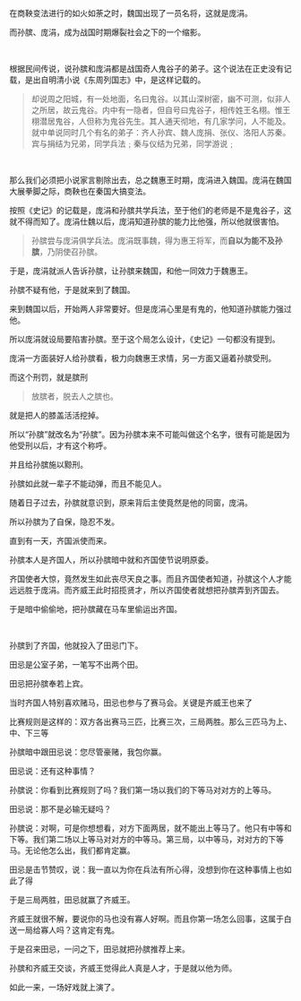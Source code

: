 <p>在商鞅变法进行的如火如荼之时，魏国出现了一员名将，这就是庞涓。</p><p>而孙膑、庞涓，成为战国时期爆裂社会之下的一个缩影。</p><p><br></p><p>根据民间传说，说孙膑和庞涓都是战国奇人鬼谷子的弟子。这个说法在正史没有记载，是出自明清小说《东周列国志》中，是这样记载的。</p><blockquote>却说周之阳城，有一处地面，名曰鬼谷。以其山深树密，幽不可测，似非人之所居，故云鬼谷。内中有一隐者，但自号曰鬼谷子，相传姓王名栩。惟王栩潜居鬼谷，人但称为鬼谷先生。其人通天彻地，有几家学问，人不能及。就中单说同时几个有名的弟子：齐人孙宾、魏人庞捐、张仪、洛阳人苏秦。宾与捐结为兄弟，同学兵法﹔秦与仪结为兄弟，同学游说﹔</blockquote><p><br></p><p>那么我们必须把小说家言剔除出去，总之魏惠王时期，庞涓进入魏国。庞涓在魏国大展拳脚之际，商鞅也在秦国大搞变法。</p><p>按照《史记》的记载是，庞涓和孙膑共学兵法，至于他们的老师是不是鬼谷子，这就不得而知了。庞涓仕魏以后，庞涓知道孙膑的能力比他强，所以他就很害怕。</p><blockquote>孙膑尝与庞涓俱学兵法。庞涓既事魏，得为惠王将军，而<b>自以为能不及孙膑</b>，乃阴使召孙膑。</blockquote><p>于是，庞涓就派人告诉孙膑，让孙膑来魏国，和他一同效力于魏惠王。</p><p>孙膑不疑有他，于是就来到了魏国。</p><p>来到魏国以后，开始两人非常要好。但是庞涓心里是有鬼的，他知道孙膑能力强过他。</p><p>所以庞涓就设局要陷害孙膑。至于这个局怎么设计，《史记》一句都没有提到。</p><p>庞涓一方面装好人给孙膑看，极力向魏惠王求情，另一方面又逼着孙膑受刑。</p><p>而这个刑罚，就是膑刑</p><blockquote>放膑者，脱去人之膑也。</blockquote><p>就是把人的膝盖活活挖掉。</p><p>所以“孙膑”就改名为“孙膑”。因为孙膑本来不可能叫做这个名字，很有可能是因为他受刑以后，才有这个称呼。</p><p>并且给孙膑施以黥刑。</p><p>孙膑如此就一辈子不能动弹，而且不能见人。</p><p>随着日子过去，孙膑就意识到，原来背后主使竟然是他的同窗，庞涓。</p><p>所以孙膑为了自保，隐忍不发。</p><p>直到有一天，齐国派使而来。</p><p>孙膑本人是齐国人，所以孙膑暗中就和齐国使节说明原委。</p><p>齐国使者大惊，竟然发生如此丧尽天良之事。而且齐国使者知道，孙膑这个人才能远远胜于庞涓。而齐威王此时招揽贤才，所以齐国使者就想把孙膑弄到齐国去。</p><p>于是暗中偷偷地，把孙膑藏在马车里偷运出齐国。</p><p><br></p><p>孙膑到了齐国，他就投入了田忌门下。</p><p>田忌是公室子弟，一笔写不出两个田。</p><p>田忌把孙膑奉若上宾。</p><p>当时齐国人特别喜欢赌马，田忌也参与了赛马会。关键是齐威王也来了</p><p>比赛规则是这样的：双方各出赛马三匹，比赛三次，三局两胜。那么三匹马为上、中、下三等</p><p>孙膑暗中跟田忌说：您尽管豪赌，我包你赢。</p><p>田忌说：还有这种事情？</p><p>孙膑说：你看到比赛规则了吗？我们第一场以我们的下等马对对方的上等马。</p><p>田忌说：那不是必输无疑吗？</p><p>孙膑说：对啊，可是你想想看，对方下面两居，就不能出上等马了。他只有中等和下等。我们第二场以上等马对对方的中等马。第三局，以中等马，对对方的下等马。无论他怎么出，我们都肯定赢。</p><p>田忌是击节赞叹，说：我一直以为你在兵法有所心得，没想到你在这种事情上也如此了得</p><p>于是三局两胜，田忌就赢了齐威王。</p><p>齐威王就很不解，要说你的马也没有寡人好啊。而且你第一场怎么回事，这属于白送一局给寡人吗？这肯定有鬼。</p><p>于是召来田忌，一问之下，田忌就把孙膑推荐上来。</p><p>孙膑和齐威王交谈，齐威王觉得此人真是人才，于是就以他为师。</p><p>如此一来，一场好戏就上演了。</p><p></p><p></p><p></p><p></p><p></p>